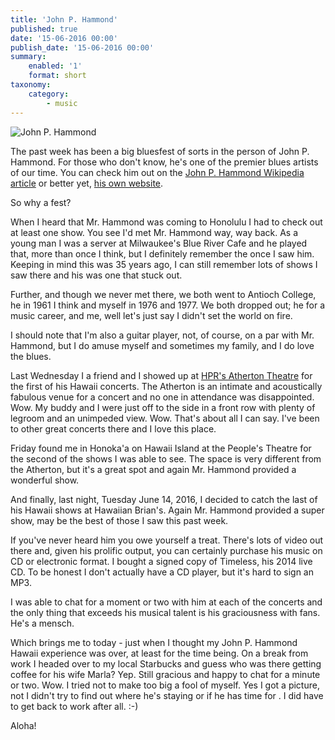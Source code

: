 ```yaml
---
title: 'John P. Hammond'
published: true
date: '15-06-2016 00:00'
publish_date: '15-06-2016 00:00'
summary:
    enabled: '1'
    format: short
taxonomy:
    category:
        - music
---
```


![John P. Hammond](http://www.buffalo-music.com/uploads/7/5/6/2/75629929/7601496_orig.jpg)

The past week has been a big bluesfest of sorts in the person of John P. Hammond. For those who don't know, he's one of the premier blues artists of our time. You can check him out on the [John P. Hammond Wikipedia article](https://en.wikipedia.org/wiki/John_P._Hammond) or better yet, [his own website](http://www.johnhammond.com).

So why a fest?

When I heard that Mr. Hammond was coming to Honolulu I had to check out at least one show. You see I'd met Mr. Hammond way, way back. As a young man I was a server at Milwaukee's Blue River Cafe and he played that, more than once I think, but I definitely remember the once I saw him. Keeping in mind this was 35 years ago, I can still remember lots of shows I saw there and his was one that stuck out. 

Further, and though we never met there, we both went to Antioch College, he in 1961 I think and myself in 1976 and 1977. We both dropped out; he for a music career, and me, well let's just say I didn't set the world on fire. 

I should note that I'm also a guitar player, not, of course, on a par with Mr. Hammond, but I do amuse myself and sometimes my family, and I do love the blues. 

Last Wednesday I a friend and I showed up at [HPR's Atherton Theatre](http://hawaiipublicradio.org/post/atherton-2016-summer-season) for  the first of his Hawaii concerts. The Atherton is an intimate and acoustically fabulous venue for a concert and no one in attendance was disappointed. Wow. My buddy and I were just off to the side in a front row with plenty of legroom and an unimpeded view. Wow. That's about all I can say. I've been to other great concerts there and I love this place.

Friday found me in Honoka'a on Hawaii Island at the People's Theatre for the second of the shows I was able to see. The space is very different from the Atherton, but it's a great spot and again Mr. Hammond provided a wonderful show. 

And finally, last night, Tuesday June 14, 2016, I decided to catch the last of his Hawaii shows at Hawaiian Brian's. Again Mr. Hammond provided a super show, may be the best of those I saw this past week. 

If you've never heard him you owe yourself a treat. There's lots of video out there and, given his prolific output, you can certainly purchase his music on CD or electronic format. I bought a signed copy of Timeless, his 2014 live CD. To be honest I don't actually have a CD player, but it's hard to sign an MP3. 

I was able to chat for a moment or two with him at each of the concerts and the only thing that exceeds his musical talent is his graciousness with fans. He's a mensch. 

Which brings me to today - just when I thought my John P. Hammond Hawaii experience was over, at least for the time being. On a break from work I headed over to my local Starbucks and guess who was there getting coffee for his wife Marla? Yep. Still gracious and happy to chat for a minute or two. Wow. I tried not to make too big a fool of myself. Yes I got a picture, not I didn't try to find out where he's staying or if he has time for <insert whatever>. I did have to get back to work after all. :-)

Aloha!
